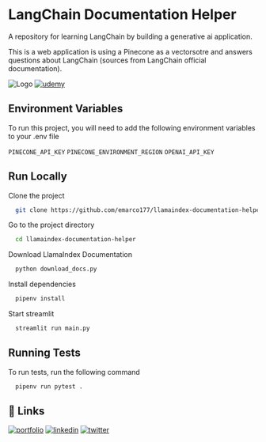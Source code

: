 
# LangChain Documentation Helper

A repository for learning LangChain by building a generative ai application.

This is a web application is using a Pinecone as a vectorsotre and answers questions about LangChain 
(sources from LangChain official documentation). 


![Logo](https://github.com/emarco177/llamaindex-documentation-helper/blob/main/static/banner.gif)
[![udemy](https://img.shields.io/badge/LangChain%20Udemy%20Course-%2412.99-green)](https://www.udemy.com/course/langchain/?couponCode=LANGCHAINCD8C0B4060)

## Environment Variables

To run this project, you will need to add the following environment variables to your .env file

`PINECONE_API_KEY`
`PINECONE_ENVIRONMENT_REGION`
`OPENAI_API_KEY`

## Run Locally

Clone the project

```bash
  git clone https://github.com/emarco177/llamaindex-documentation-helper.git
```

Go to the project directory

```bash
  cd llamaindex-documentation-helper
```

Download LlamaIndex Documentation
```bash
  python download_docs.py
```

Install dependencies

```bash
  pipenv install
```

Start streamlit

```bash
  streamlit run main.py
```


## Running Tests

To run tests, run the following command

```bash
  pipenv run pytest .
```


## 🔗 Links
[![portfolio](https://img.shields.io/badge/my_portfolio-000?style=for-the-badge&logo=ko-fi&logoColor=white)](https://www.udemy.com/course/langchain/?referralCode=D981B8213164A3EA91AC)
[![linkedin](https://img.shields.io/badge/linkedin-0A66C2?style=for-the-badge&logo=linkedin&logoColor=white)](https://www.linkedin.com/in/eden-marco/)
[![twitter](https://img.shields.io/badge/twitter-1DA1F2?style=for-the-badge&logo=twitter&logoColor=white)](https://www.udemy.com/user/eden-marco/)
